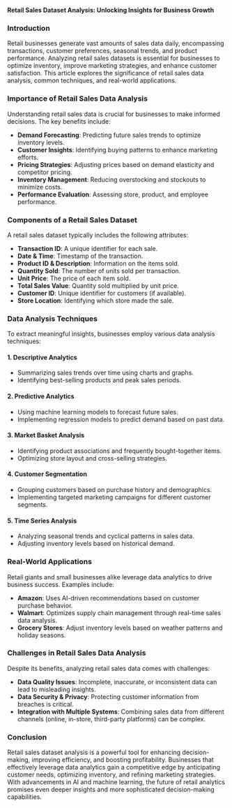 **Retail Sales Dataset Analysis: Unlocking Insights for Business Growth**

### Introduction
Retail businesses generate vast amounts of sales data daily, encompassing transactions, customer preferences, seasonal trends, and product performance. Analyzing retail sales datasets is essential for businesses to optimize inventory, improve marketing strategies, and enhance customer satisfaction. This article explores the significance of retail sales data analysis, common techniques, and real-world applications.

### Importance of Retail Sales Data Analysis
Understanding retail sales data is crucial for businesses to make informed decisions. The key benefits include:
- **Demand Forecasting**: Predicting future sales trends to optimize inventory levels.
- **Customer Insights**: Identifying buying patterns to enhance marketing efforts.
- **Pricing Strategies**: Adjusting prices based on demand elasticity and competitor pricing.
- **Inventory Management**: Reducing overstocking and stockouts to minimize costs.
- **Performance Evaluation**: Assessing store, product, and employee performance.

### Components of a Retail Sales Dataset
A retail sales dataset typically includes the following attributes:
- **Transaction ID**: A unique identifier for each sale.
- **Date & Time**: Timestamp of the transaction.
- **Product ID & Description**: Information on the items sold.
- **Quantity Sold**: The number of units sold per transaction.
- **Unit Price**: The price of each item sold.
- **Total Sales Value**: Quantity sold multiplied by unit price.
- **Customer ID**: Unique identifier for customers (if available).
- **Store Location**: Identifying which store made the sale.

### Data Analysis Techniques
To extract meaningful insights, businesses employ various data analysis techniques:

#### 1. **Descriptive Analytics**
- Summarizing sales trends over time using charts and graphs.
- Identifying best-selling products and peak sales periods.

#### 2. **Predictive Analytics**
- Using machine learning models to forecast future sales.
- Implementing regression models to predict demand based on past data.

#### 3. **Market Basket Analysis**
- Identifying product associations and frequently bought-together items.
- Optimizing store layout and cross-selling strategies.

#### 4. **Customer Segmentation**
- Grouping customers based on purchase history and demographics.
- Implementing targeted marketing campaigns for different customer segments.

#### 5. **Time Series Analysis**
- Analyzing seasonal trends and cyclical patterns in sales data.
- Adjusting inventory levels based on historical demand.

### Real-World Applications
Retail giants and small businesses alike leverage data analytics to drive business success. Examples include:
- **Amazon**: Uses AI-driven recommendations based on customer purchase behavior.
- **Walmart**: Optimizes supply chain management through real-time sales data analysis.
- **Grocery Stores**: Adjust inventory levels based on weather patterns and holiday seasons.

### Challenges in Retail Sales Data Analysis
Despite its benefits, analyzing retail sales data comes with challenges:
- **Data Quality Issues**: Incomplete, inaccurate, or inconsistent data can lead to misleading insights.
- **Data Security & Privacy**: Protecting customer information from breaches is critical.
- **Integration with Multiple Systems**: Combining sales data from different channels (online, in-store, third-party platforms) can be complex.

### Conclusion
Retail sales dataset analysis is a powerful tool for enhancing decision-making, improving efficiency, and boosting profitability. Businesses that effectively leverage data analytics gain a competitive edge by anticipating customer needs, optimizing inventory, and refining marketing strategies. With advancements in AI and machine learning, the future of retail analytics promises even deeper insights and more sophisticated decision-making capabilities.

